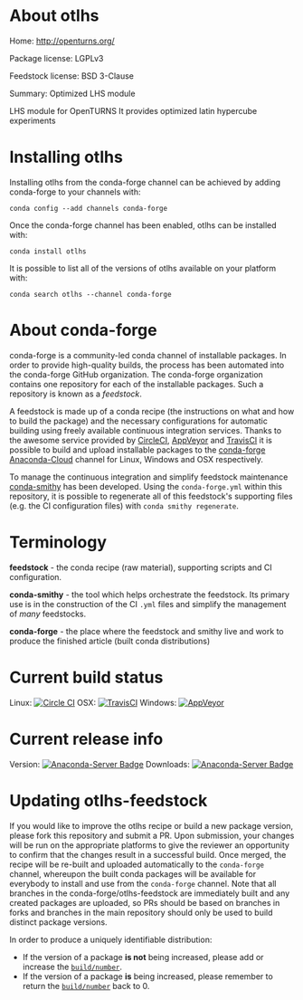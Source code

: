 About otlhs
===========

Home: http://openturns.org/

Package license: LGPLv3

Feedstock license: BSD 3-Clause

Summary: Optimized LHS module

LHS module for OpenTURNS
It provides optimized latin hypercube experiments


Installing otlhs
================

Installing otlhs from the conda-forge channel can be achieved by adding conda-forge to your channels with:

```
conda config --add channels conda-forge
```

Once the conda-forge channel has been enabled, otlhs can be installed with:

```
conda install otlhs
```

It is possible to list all of the versions of otlhs available on your platform with:

```
conda search otlhs --channel conda-forge
```


About conda-forge
=================

conda-forge is a community-led conda channel of installable packages.
In order to provide high-quality builds, the process has been automated into the
conda-forge GitHub organization. The conda-forge organization contains one repository
for each of the installable packages. Such a repository is known as a *feedstock*.

A feedstock is made up of a conda recipe (the instructions on what and how to build
the package) and the necessary configurations for automatic building using freely
available continuous integration services. Thanks to the awesome service provided by
[CircleCI](https://circleci.com/), [AppVeyor](http://www.appveyor.com/)
and [TravisCI](https://travis-ci.org/) it is possible to build and upload installable
packages to the [conda-forge](https://anaconda.org/conda-forge)
[Anaconda-Cloud](http://docs.anaconda.org/) channel for Linux, Windows and OSX respectively.

To manage the continuous integration and simplify feedstock maintenance
[conda-smithy](http://github.com/conda-forge/conda-smithy) has been developed.
Using the ``conda-forge.yml`` within this repository, it is possible to regenerate all of
this feedstock's supporting files (e.g. the CI configuration files) with ``conda smithy regenerate``.


Terminology
===========

**feedstock** - the conda recipe (raw material), supporting scripts and CI configuration.

**conda-smithy** - the tool which helps orchestrate the feedstock.
                   Its primary use is in the construction of the CI ``.yml`` files
                   and simplify the management of *many* feedstocks.

**conda-forge** - the place where the feedstock and smithy live and work to
                  produce the finished article (built conda distributions)

Current build status
====================

Linux: [![Circle CI](https://circleci.com/gh/conda-forge/otlhs-feedstock.svg?style=shield)](https://circleci.com/gh/conda-forge/otlhs-feedstock)
OSX: [![TravisCI](https://travis-ci.org/conda-forge/otlhs-feedstock.svg?branch=master)](https://travis-ci.org/conda-forge/otlhs-feedstock)
Windows: [![AppVeyor](https://ci.appveyor.com/api/projects/status/github/conda-forge/otlhs-feedstock?svg=True)](https://ci.appveyor.com/project/conda-forge/otlhs-feedstock/branch/master)

Current release info
====================
Version: [![Anaconda-Server Badge](https://anaconda.org/conda-forge/otlhs/badges/version.svg)](https://anaconda.org/conda-forge/otlhs)
Downloads: [![Anaconda-Server Badge](https://anaconda.org/conda-forge/otlhs/badges/downloads.svg)](https://anaconda.org/conda-forge/otlhs)


Updating otlhs-feedstock
========================

If you would like to improve the otlhs recipe or build a new
package version, please fork this repository and submit a PR. Upon submission,
your changes will be run on the appropriate platforms to give the reviewer an
opportunity to confirm that the changes result in a successful build. Once
merged, the recipe will be re-built and uploaded automatically to the
`conda-forge` channel, whereupon the built conda packages will be available for
everybody to install and use from the `conda-forge` channel.
Note that all branches in the conda-forge/otlhs-feedstock are
immediately built and any created packages are uploaded, so PRs should be based
on branches in forks and branches in the main repository should only be used to
build distinct package versions.

In order to produce a uniquely identifiable distribution:
 * If the version of a package **is not** being increased, please add or increase
   the [``build/number``](http://conda.pydata.org/docs/building/meta-yaml.html#build-number-and-string).
 * If the version of a package **is** being increased, please remember to return
   the [``build/number``](http://conda.pydata.org/docs/building/meta-yaml.html#build-number-and-string)
   back to 0.
